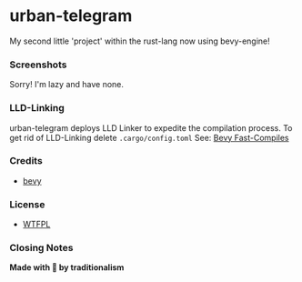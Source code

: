 # urban-telegram
My second little 'project' within the rust-lang now using bevy-engine!

### Screenshots
Sorry! I'm lazy and have none.

### LLD-Linking
urban-telegram deploys LLD Linker to expedite the compilation process. To get rid of LLD-Linking delete `.cargo/config.toml`
See: [Bevy Fast-Compiles](https://bevyengine.org/learn/book/getting-started/setup/#enable-fast-compiles-optional)

### Credits
* [bevy](https://github.com/bevyengine/bevy)

### License
* [WTFPL](https://choosealicense.com/licenses/wtfpl/)

### Closing Notes
**Made with 💝 by traditionalism**
